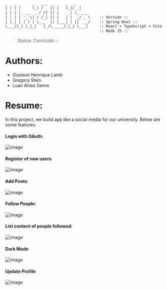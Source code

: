 ```txt
_   _       _   ___  _     _  __
| | | |     (_) /   || |   (_)/ _|
| | | |_ __  _ / /| || |    _| |_ ___
| | | | '_ \| / /_| || |   | |  _/ _ \    :: Version ::                    (v1.0.0)
| |_| | | | | \___  || |___| | ||  __/    :: Spring Boot ::                (v2.4.3)
\___/|_| |_|_|   |_/\_____/_|_| \___|     :: React + TypeScript + Vite ::                        
                                          :: Node JS ::                    (v18.17.0)
```

> Status: Concluído ✅

# Authors:

 - Gustavo Henrique Lamb
 - Gregory Stein
 - Luan Alves Genro

# Resume:

In this project, we build app like a social media for our university. Below are some features:

#### Login with OAuth:

![image](https://github.com/gregoryste/Uni4Life/assets/54418285/aea9f611-1636-4aac-84ab-b5102da99e13)

#### Register of new users

![image](https://github.com/gregoryste/Uni4Life/assets/54418285/00b5ee70-34a1-408d-928d-39cd09a0ccbe)

#### Add Posts:

![image](https://github.com/gregoryste/Uni4Life/assets/54418285/9bda4813-9599-48a0-b589-383840e1cbd4)

#### Follow People:

![image](https://github.com/gregoryste/Uni4Life/assets/54418285/b4c20e20-f1f2-4aaf-84ed-6cf406d547c0)

#### List content of people followed:

![image](https://github.com/gregoryste/Uni4Life/assets/54418285/791f9311-6c6c-40b0-9611-6416eabf27f8)

#### Dark Mode

![image](https://github.com/gregoryste/Uni4Life/assets/54418285/5ff3de41-8f36-4b4f-be6d-4cca4dae8598)

#### Update Profile

![image](https://github.com/gregoryste/Uni4Life/assets/54418285/0ca2cae0-50fd-4569-8ed1-10020162c8ab)
